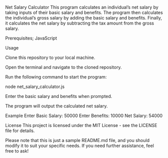 Net Salary Calculator
This program calculates an individual’s net salary by taking inputs of their basic salary and benefits. The program then calculates the individual’s gross salary by adding the basic salary and benefits. Finally, it calculates the net salary by subtracting the tax amount from the gross salary.

Prerequisites;
JavaScript

Usage

Clone this repository to your local machine.

Open the terminal and navigate to the cloned repository.

Run the following command to start the program:

node net_salary_calculator.js

Enter the basic salary and benefits when prompted.

The program will output the calculated net salary.

Example
Enter Basic Salary: 50000
Enter Benefits: 10000
Net Salary: 54000

License
This project is licensed under the MIT License - see the LICENSE file for details.

Please note that this is just a sample README.md file, and you should modify it to suit your specific needs. If you need further assistance, feel free to ask!


